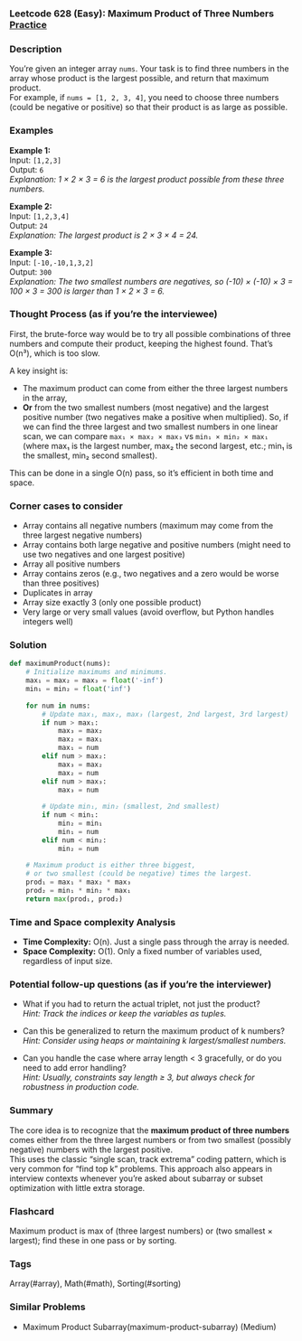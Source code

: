 ### Leetcode 628 (Easy): Maximum Product of Three Numbers [Practice](https://leetcode.com/problems/maximum-product-of-three-numbers)

### Description  
You’re given an integer array `nums`. Your task is to find three numbers in the array whose product is the largest possible, and return that maximum product.  
For example, if `nums = [1, 2, 3, 4]`, you need to choose three numbers (could be negative or positive) so that their product is as large as possible.

### Examples  

**Example 1:**  
Input: `[1,2,3]`  
Output: `6`  
*Explanation: 1 × 2 × 3 = 6 is the largest product possible from these three numbers.*

**Example 2:**  
Input: `[1,2,3,4]`  
Output: `24`  
*Explanation: The largest product is 2 × 3 × 4 = 24.*

**Example 3:**  
Input: `[-10,-10,1,3,2]`  
Output: `300`  
*Explanation: The two smallest numbers are negatives, so (-10) × (-10) × 3 = 100 × 3 = 300 is larger than 1 × 2 × 3 = 6.*

### Thought Process (as if you’re the interviewee)  
First, the brute-force way would be to try all possible combinations of three numbers and compute their product, keeping the highest found. That’s O(n³), which is too slow.

A key insight is:
- The maximum product can come from either the three largest numbers in the array,
- **Or** from the two smallest numbers (most negative) and the largest positive number (two negatives make a positive when multiplied).
So, if we can find the three largest and two smallest numbers in one linear scan, we can compare `max₁ × max₂ × max₃` vs `min₁ × min₂ × max₁` (where max₁ is the largest number, max₂ the second largest, etc.; min₁ is the smallest, min₂ second smallest).

This can be done in a single O(n) pass, so it’s efficient in both time and space.

### Corner cases to consider  
- Array contains all negative numbers (maximum may come from the three largest negative numbers)
- Array contains both large negative and positive numbers (might need to use two negatives and one largest positive)
- Array all positive numbers
- Array contains zeros (e.g., two negatives and a zero would be worse than three positives)
- Duplicates in array
- Array size exactly 3 (only one possible product)
- Very large or very small values (avoid overflow, but Python handles integers well)

### Solution

```python
def maximumProduct(nums):
    # Initialize maximums and minimums.
    max₁ = max₂ = max₃ = float('-inf')
    min₁ = min₂ = float('inf')
    
    for num in nums:
        # Update max₁, max₂, max₃ (largest, 2nd largest, 3rd largest)
        if num > max₁:
            max₃ = max₂
            max₂ = max₁
            max₁ = num
        elif num > max₂:
            max₃ = max₂
            max₂ = num
        elif num > max₃:
            max₃ = num
        
        # Update min₁, min₂ (smallest, 2nd smallest)
        if num < min₁:
            min₂ = min₁
            min₁ = num
        elif num < min₂:
            min₂ = num
    
    # Maximum product is either three biggest,
    # or two smallest (could be negative) times the largest.
    prod₁ = max₁ * max₂ * max₃
    prod₂ = min₁ * min₂ * max₁
    return max(prod₁, prod₂)
```

### Time and Space complexity Analysis  

- **Time Complexity:** O(n). Just a single pass through the array is needed.
- **Space Complexity:** O(1). Only a fixed number of variables used, regardless of input size.

### Potential follow-up questions (as if you’re the interviewer)  

- What if you had to return the actual triplet, not just the product?  
  *Hint: Track the indices or keep the variables as tuples.*

- Can this be generalized to return the maximum product of k numbers?  
  *Hint: Consider using heaps or maintaining k largest/smallest numbers.*

- Can you handle the case where array length < 3 gracefully, or do you need to add error handling?  
  *Hint: Usually, constraints say length ≥ 3, but always check for robustness in production code.*

### Summary
The core idea is to recognize that the **maximum product of three numbers** comes either from the three largest numbers or from two smallest (possibly negative) numbers with the largest positive.  
This uses the classic “single scan, track extrema” coding pattern, which is very common for “find top k” problems. This approach also appears in interview contexts whenever you’re asked about subarray or subset optimization with little extra storage.


### Flashcard
Maximum product is max of (three largest numbers) or (two smallest × largest); find these in one pass or by sorting.

### Tags
Array(#array), Math(#math), Sorting(#sorting)

### Similar Problems
- Maximum Product Subarray(maximum-product-subarray) (Medium)